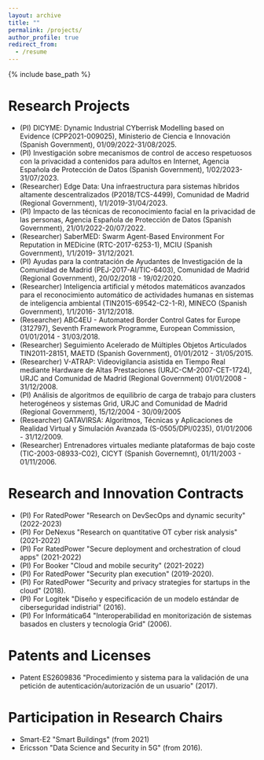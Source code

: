 ```yaml
---
layout: archive
title: ""
permalink: /projects/
author_profile: true
redirect_from:
  - /resume
---
```


{% include base_path %}

Research Projects
======
- (PI) DICYME: Dynamic Industrial CYberrisk Modelling based on Evidence (CPP2021-009025), Ministerio de Ciencia e Innovación (Spanish Government), 01/09/2022-31/08/2025.
- (PI) Investigación sobre mecanismos de control de acceso respetuosos con la privacidad a contenidos para adultos en Internet, Agencia Española de Protección de Datos (Spanish Government), 1/02/2023-31/07/2023.
- (Researcher) Edge Data: Una infraestructura para sistemas híbridos altamente descentralizados (P2018/TCS-4499), Comunidad de Madrid (Regional Government), 1/1/2019-31/04/2023.
- (PI) Impacto de las técnicas de reconocimiento facial en la privacidad de las personas, Agencia Española de Protección de Datos (Spanish Government), 21/01/2022-20/07/2022.
- (Researcher) SaberMED: Swarm Agent-Based Environment For Reputation in MEDicine (RTC-2017-6253-1), MCIU (Spanish Government), 1/1/2019- 31/12/2021.
- (PI) Ayudas para la contratación de Ayudantes de Investigación de la Comunidad de Madrid (PEJ-2017-AI/TIC-6403), Comunidad de Madrid (Regional Government), 20/02/2018 - 19/02/2020.
- (Researcher) Inteligencia artificial y métodos matemáticos avanzados para el reconocimiento automático de actividades humanas en sistemas de inteligencia ambiental (TIN2015-69542-C2-1-R), MINECO (Spanish Government), 1/1/2016- 31/12/2018.
- (Researcher) ABC4EU - Automated Border Control Gates for Europe (312797), Seventh Framework Programme, European Commission, 01/01/2014 - 31/03/2018.
- (Researcher) Seguimiento Acelerado de Múltiples Objetos Articulados TIN2011-28151, MAETD (Spanish Government), 01/01/2012 - 31/05/2015.
- (Researcher) V-ATRAP: Videovigilancia asistida en Tiempo Real mediante Hardware de Altas Prestaciones (URJC-CM-2007-CET-1724), URJC and Comunidad de Madrid (Regional Government) 01/01/2008 - 31/12/2008.
- (PI) Análisis de algoritmos de equilibrio de carga de trabajo para clusters heterogéneos y sistemas Grid, URJC and Comunidad de Madrid (Regional Government), 15/12/2004 - 30/09/2005
- (Researcher) GATAVIRSA: Algoritmos, Técnicas y Aplicaciones de Realidad Virtual y Simulación Avanzada (S-0505/DPI/0235), 01/01/2006 - 31/12/2009.
- (Researcher) Entrenadores virtuales mediante plataformas de bajo coste (TIC-2003-08933-C02), CICYT (Spanish Governemnt), 01/11/2003 - 01/11/2006.

Research and Innovation Contracts
======
- (PI) For RatedPower "Research on DevSecOps and dynamic security" (2022-2023)
- (PI) For DeNexus "Research on quantitative OT cyber risk analysis"(2021-2022)
- (PI) For RatedPower "Secure deployment and orchestration of cloud apps" (2021-2022)
- (PI) For Booker "Cloud and mobile security" (2021-2022)
- (PI) For RatedPower "Security plan execution" (2019-2020).
- (PI) For RatedPower "Security and privacy strategies for startups in the cloud" (2018).
- (PI) For Logitek "Diseño y especificación de un modelo estándar de ciberseguridad indistrial" (2016).
- (PI) For Informática64 "Interoperabilidad en monitorización de sistemas basados en clusters y tecnología Grid" (2006).

Patents and Licenses
===
- Patent ES2609836 "Procedimiento y sistema para la validación de una petición de autenticación/autorización de un usuario" (2017).

Participation in Research Chairs
===
- Smart-E2 "Smart Buildings" (from 2021)
- Ericsson "Data Science and Security in 5G" (from 2016).

